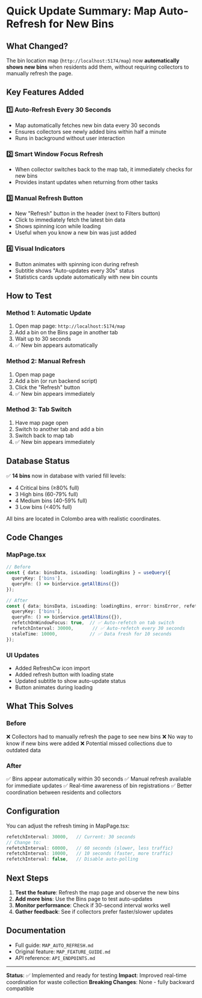 # Quick Update Summary: Map Auto-Refresh for New Bins

## What Changed?

The bin location map (`http://localhost:5174/map`) now **automatically shows new bins** when residents add them, without requiring collectors to manually refresh the page.

## Key Features Added

### 1️⃣ **Auto-Refresh Every 30 Seconds**
- Map automatically fetches new bin data every 30 seconds
- Ensures collectors see newly added bins within half a minute
- Runs in background without user interaction

### 2️⃣ **Smart Window Focus Refresh**
- When collector switches back to the map tab, it immediately checks for new bins
- Provides instant updates when returning from other tasks

### 3️⃣ **Manual Refresh Button** 
- New "Refresh" button in the header (next to Filters button)
- Click to immediately fetch the latest bin data
- Shows spinning icon while loading
- Useful when you know a new bin was just added

### 4️⃣ **Visual Indicators**
- Button animates with spinning icon during refresh
- Subtitle shows "Auto-updates every 30s" status
- Statistics cards update automatically with new bin counts

## How to Test

### Method 1: Automatic Update
1. Open map page: `http://localhost:5174/map`
2. Add a bin on the Bins page in another tab
3. Wait up to 30 seconds
4. ✅ New bin appears automatically

### Method 2: Manual Refresh
1. Open map page
2. Add a bin (or run backend script)
3. Click the "Refresh" button
4. ✅ New bin appears immediately

### Method 3: Tab Switch
1. Have map page open
2. Switch to another tab and add a bin
3. Switch back to map tab
4. ✅ New bin appears immediately

## Database Status

✅ **14 bins** now in database with varied fill levels:
- 4 Critical bins (≥80% full)
- 3 High bins (60-79% full)
- 4 Medium bins (40-59% full)
- 3 Low bins (<40% full)

All bins are located in Colombo area with realistic coordinates.

## Code Changes

### MapPage.tsx
```typescript
// Before
const { data: binsData, isLoading: loadingBins } = useQuery({
  queryKey: ['bins'],
  queryFn: () => binService.getAllBins({})
});

// After
const { data: binsData, isLoading: loadingBins, error: binsError, refetch } = useQuery({
  queryKey: ['bins'],
  queryFn: () => binService.getAllBins({}),
  refetchOnWindowFocus: true,  // ✅ Auto-refetch on tab switch
  refetchInterval: 30000,       // ✅ Auto-refetch every 30 seconds
  staleTime: 10000,            // ✅ Data fresh for 10 seconds
});
```

### UI Updates
- Added RefreshCw icon import
- Added refresh button with loading state
- Updated subtitle to show auto-update status
- Button animates during loading

## What This Solves

### Before
❌ Collectors had to manually refresh the page to see new bins
❌ No way to know if new bins were added
❌ Potential missed collections due to outdated data

### After  
✅ Bins appear automatically within 30 seconds
✅ Manual refresh available for immediate updates
✅ Real-time awareness of bin registrations
✅ Better coordination between residents and collectors

## Configuration

You can adjust the refresh timing in MapPage.tsx:

```typescript
refetchInterval: 30000,   // Current: 30 seconds
// Change to:
refetchInterval: 60000,   // 60 seconds (slower, less traffic)
refetchInterval: 10000,   // 10 seconds (faster, more traffic)
refetchInterval: false,   // Disable auto-polling
```

## Next Steps

1. **Test the feature**: Refresh the map page and observe the new bins
2. **Add more bins**: Use the Bins page to test auto-updates
3. **Monitor performance**: Check if 30-second interval works well
4. **Gather feedback**: See if collectors prefer faster/slower updates

## Documentation

- Full guide: `MAP_AUTO_REFRESH.md`
- Original feature: `MAP_FEATURE_GUIDE.md`
- API reference: `API_ENDPOINTS.md`

---

**Status**: ✅ Implemented and ready for testing
**Impact**: Improved real-time coordination for waste collection
**Breaking Changes**: None - fully backward compatible
